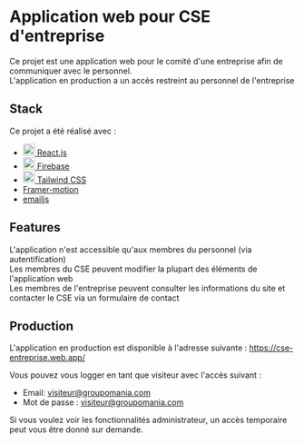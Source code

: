 # Application web pour CSE d'entreprise

Ce projet est une application web pour le comité d'une entreprise afin de communiquer avec le personnel.  
L'application en production a un accès restreint au personnel de l'entreprise

## Stack

Ce projet a été réalisé avec :
-  <a  href="https://reactjs.org/"  title="React"><img  src="https://github.com/get-icon/geticon/raw/master/icons/react.svg"  alt="React"  width="21px"  height="21px"> React.js</a>
-  <a  href="https://firebase.google.com/"  title="Firebase"><img  src="https://github.com/get-icon/geticon/raw/master/icons/firebase.svg"  alt="Firebase"  width="21px"  height="21px"> Firebase</a>
-  <a  href="https://tailwindcss.com/"  title="Tailwind CSS"><img  src="https://github.com/get-icon/geticon/raw/master/icons/tailwindcss-icon.svg"  alt="Tailwind CSS"  width="21px"  height="21px"> Tailwind CSS</a>
- <a  href="https://www.framer.com/motion/"  title="Framer-motion">Framer-motion</a>
- <a  href="https://www.emailjs.com/"  title="emailjs">emailjs</a>

## Features

L'application n'est accessible qu'aux membres du personnel (via autentification)  
Les membres du CSE peuvent modifier la plupart des éléments de l'application web  
Les membres de l'entreprise peuvent consulter les informations du site et contacter le CSE via un formulaire de contact

## Production

L'application en production est disponible à l'adresse suivante :
<a  href="https://cse-entreprise.web.app/"  title="CSE Entreprise">https://cse-entreprise.web.app/</a>

Vous pouvez vous logger en tant que visiteur avec l'accès suivant :
- Email: visiteur@groupomania.com
- Mot de passe : visiteur@groupomania.com

Si vous voulez voir les fonctionnalités administrateur, un accès temporaire peut vous être donné sur demande.